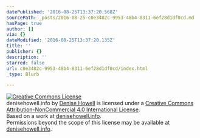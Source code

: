 ```yaml
---
datePublished: '2016-08-25T13:37:20.568Z'
sourcePath: _posts/2016-08-25-c0e3482c-9953-48b4-8311-6ef28d1df0cd.md
hasPage: true
author: []
via: {}
dateModified: '2016-08-25T13:37:20.135Z'
title: ''
publisher: {}
description: ''
starred: false
url: c0e3482c-9953-48b4-8311-6ef28d1df0cd/index.html
_type: Blurb

---
```

<a rel="license" href="http://creativecommons.org/licenses/by-nc/4.0/"><img alt="Creative Commons License" style="border-width:0" src="https://i.creativecommons.org/l/by-nc/4.0/80x15.png" /></a><br /><span xmlns:dct="http://purl.org/dc/terms/" property="dct:title">denisehowell.info</span> by <a xmlns:cc="http://creativecommons.org/ns#" href="denisehowell.info" property="cc:attributionName" rel="cc:attributionURL">Denise Howell</a> is licensed under a <a rel="license" href="http://creativecommons.org/licenses/by-nc/4.0/">Creative Commons Attribution-NonCommercial 4.0 International License</a>.<br />Based on a work at <a xmlns:dct="http://purl.org/dc/terms/" href="denisehowell.info" rel="dct:source">denisehowell.info</a>.<br />Permissions beyond the scope of this license may be available at <a xmlns:cc="http://creativecommons.org/ns#" href="denisehowell.info" rel="cc:morePermissions">denisehowell.info</a>.
